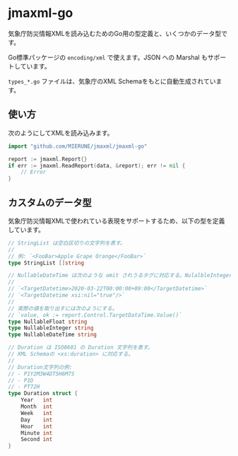 # jmaxml-go

気象庁防災情報XMLを読み込むためのGo用の型定義と、いくつかのデータ型です。

Go標準パッケージの `encoding/xml` で使えます。JSON への Marshal もサポートしています。

`types_*.go` ファイルは、気象庁のXML Schemaをもとに自動生成されています。

## 使い方

次のようにしてXMLを読み込みます。

```go
import "github.com/MIERUNE/jmaxml/jmaxml-go"

report := jmaxml.Report{}
if err := jmaxml.ReadReport(data, &report); err != nil {
	// Error
}
```

## カスタムのデータ型

気象庁防災情報XMLで使われている表現をサポートするため、以下の型を定義しています。

```go
// StringList は空白区切りの文字列を表す。
//
// 例: `<FooBar>Apple Grape Orange</FooBar>`
type StringList []string

// NullableDateTime は次のような omit されうるタグに対応する。NulalbleInteger, NullableFloat も同様。
//
// `<TargetDatetime>2020-03-22T00:00:00+09:00</TargetDatetime>` 
// `<TargetDatetime xsi:nil="true"/>` 
//
// 実際の値を取り出すには次のようにする。
// `value, ok := report.Control.TargetDataTime.Value()`
type NullableFloat string
type NullableInteger string
type NullableDateTime string

// Duration は ISO8601 の Duration 文字列を表す。
// XML Schemaの <xs:duration> に対応する。
//
// Duration文字列の例:
// - P1Y2M3W4DT5H6M7S
// - P1D
// - PT72H
type Duration struct {
	Year   int
	Month  int
	Week   int
	Day    int
	Hour   int
	Minute int
	Second int
}
```

